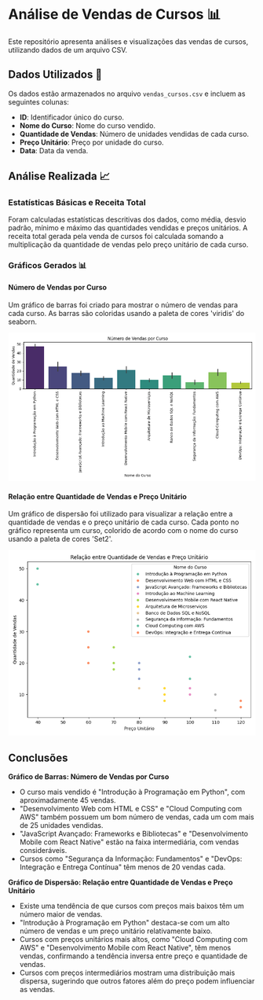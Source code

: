
# Análise de Vendas de Cursos 📊

Este repositório apresenta análises e visualizações das vendas de cursos, utilizando dados de um arquivo CSV.

## Dados Utilizados 📑

Os dados estão armazenados no arquivo `vendas_cursos.csv` e incluem as seguintes colunas:

- **ID**: Identificador único do curso.
- **Nome do Curso**: Nome do curso vendido.
- **Quantidade de Vendas**: Número de unidades vendidas de cada curso.
- **Preço Unitário**: Preço por unidade do curso.
- **Data**: Data da venda.

## Análise Realizada 📈

### Estatísticas Básicas e Receita Total

Foram calculadas estatísticas descritivas dos dados, como média, desvio padrão, mínimo e máximo das quantidades vendidas e preços unitários. A receita total gerada pela venda de cursos foi calculada somando a multiplicação da quantidade de vendas pelo preço unitário de cada curso.

### Gráficos Gerados 📊

#### Número de Vendas por Curso

Um gráfico de barras foi criado para mostrar o número de vendas para cada curso. As barras são coloridas usando a paleta de cores 'viridis' do seaborn.

![Número de Vendas por Curso](https://github.com/naticost/TrilhaDadosJR-JUN15/blob/main/Desafio/imagem/num_vendas_por_curso.png)

#### Relação entre Quantidade de Vendas e Preço Unitário

Um gráfico de dispersão foi utilizado para visualizar a relação entre a quantidade de vendas e o preço unitário de cada curso. Cada ponto no gráfico representa um curso, colorido de acordo com o nome do curso usando a paleta de cores 'Set2'.

![Relação entre Quantidade de Vendas e Preço Unitário](https://github.com/naticost/TrilhaDadosJR-JUN15/blob/main/Desafio/imagem/relacao_vendas_preco.png)

## Conclusões

**Gráfico de Barras: Número de Vendas por Curso**
- O curso mais vendido é "Introdução à Programação em Python", com aproximadamente 45 vendas.
- "Desenvolvimento Web com HTML e CSS" e "Cloud Computing com AWS" também possuem um bom número de vendas, cada um com mais de 25 unidades vendidas.
- "JavaScript Avançado: Frameworks e Bibliotecas" e "Desenvolvimento Mobile com React Native" estão na faixa intermediária, com vendas consideráveis.
- Cursos como "Segurança da Informação: Fundamentos" e "DevOps: Integração e Entrega Contínua" têm menos de 20 vendas cada.

**Gráfico de Dispersão: Relação entre Quantidade de Vendas e Preço Unitário**
- Existe uma tendência de que cursos com preços mais baixos têm um número maior de vendas.
- "Introdução à Programação em Python" destaca-se com um alto número de vendas e um preço unitário relativamente baixo.
- Cursos com preços unitários mais altos, como "Cloud Computing com AWS" e "Desenvolvimento Mobile com React Native", têm menos vendas, confirmando a tendência inversa entre preço e quantidade de vendas.
- Cursos com preços intermediários mostram uma distribuição mais dispersa, sugerindo que outros fatores além do preço podem influenciar as vendas.
